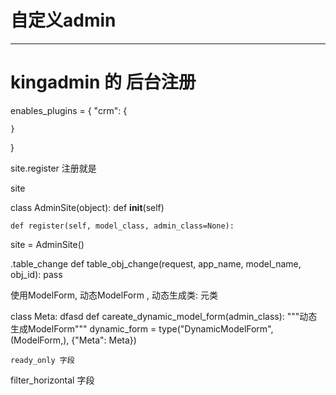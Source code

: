 # 自定义admin
---


# kingadmin  的 后台注册
enables_plugins = {
    "crm": {
        
    }
}

site.register 注册就是 

site

class AdminSite(object):
    def  __init__(self)

    def register(self, model_class, admin_class=None):


site = AdminSite()


.table_change
def table_obj_change(request, app_name, model_name, obj_id):
    pass


使用ModelForm, 动态ModelForm , 动态生成类: 元类

class Meta:
     dfasd
def careate_dynamic_model_form(admin_class):
    """动态生成ModelForm"""
    dynamic_form = type("DynamicModelForm", (ModelForm,), {"Meta": Meta})

    ready_only 字段


filter_horizontal 字段
